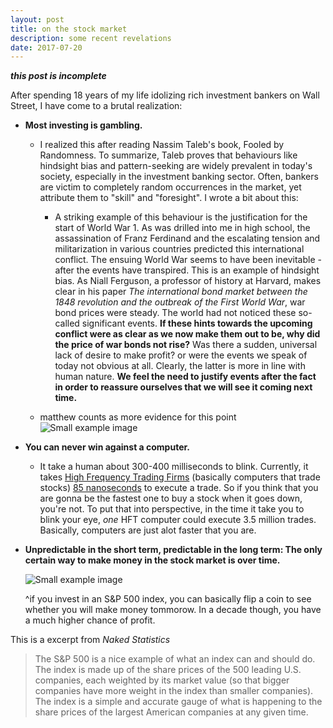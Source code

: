 ```yaml
---
layout: post
title: on the stock market
description: some recent revelations
date: 2017-07-20
---
```


**_this post is incomplete_**


After spending 18 years of my life idolizing rich investment bankers on Wall Street, I have come to a brutal realization:


- **Most investing is gambling.**

    - I realized this after reading Nassim Taleb's book, Fooled by Randomness. To summarize, Taleb proves that behaviours like hindsight bias and pattern-seeking are widely prevalent in today's society, especially in the investment banking sector. Often, bankers are victim to completely random occurrences in the market, yet attribute them to "skill" and "foresight". I wrote a bit about this:

        -  A striking example of this behaviour is the justification for the start of World War 1. As was drilled into me in high school, the assassination of Franz Ferdinand and the escalating tension and militarization in various countries predicted this international conflict. The ensuing World War seems to have been inevitable - after the events have transpired. This is an example of hindsight bias. As Niall Ferguson, a professor of history at Harvard, makes clear in his paper <em>The international bond market between the 1848 revolution and the outbreak of the First World War</em>, war bond prices were steady. The world had not noticed these so-called significant events. <b>If these hints towards the upcoming conflict were as clear as we now make them out to be, why did the price of war bonds not rise?</b> Was there a sudden, universal lack of desire to make profit? or were the events we speak of today not obvious at all. Clearly, the latter is more in line with human nature. **We feel the need to justify events after the fact in order to reassure ourselves that we will see it coming next time.**



    - matthew counts as more evidence for this point
    ![Small example image](../assets/nobody2.gif "nobody2")



- **You can never win against a computer.**

  - It take a human about 300-400 milliseconds to blink. Currently, it takes [High Frequency Trading Firms](http://www.investopedia.com/articles/investing/091615/world-high-frequency-algorithmic-trading.asp) (basically computers that trade stocks) [85 nanoseconds](https://www.technologyreview.com/s/602135/high-frequency-trading-is-nearing-the-ultimate-speed-limit/) to execute a trade. So if you think that you are gonna be the fastest one to buy a stock when it goes down, you're not. To put that into perspective, in the time it take you to blink your eye, _one_ HFT computer could execute 3.5 million trades. Basically, computers are just alot faster that you are.

- **Unpredictable in the short term, predictable in the long term: The only certain way to make money in the stock market is over time.**

  ![Small example image](http://awealthofcommonsense.com/wp-content/uploads/2015/11/SPX-Time-Frames.png "investing chart")


  ^if you invest in an S&P 500 index, you can basically flip a coin to see whether you will make money tommorow. In a decade though, you have a much higher chance of profit.

This is a excerpt from *Naked Statistics*

> The S&P 500 is a nice example of what an index can and should do. The index is made up of the share prices of the 500 leading U.S. companies, each weighted by its market value (so that bigger companies have more weight in the index than smaller companies). The index is a simple and accurate gauge of what is happening to the share prices of the largest American companies at any given time.

